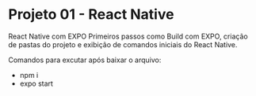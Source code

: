 # Projeto 01 - React Native
React Native com EXPO
Primeiros passos como Build com EXPO, criação de pastas do projeto e exibição de comandos iniciais do React Native.

Comandos para excutar após baixar o arquivo:
- npm i
- expo start
